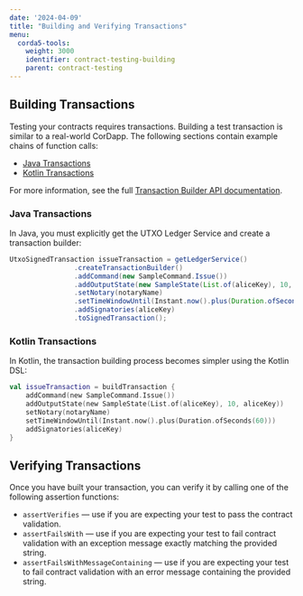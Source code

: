```yaml
---
date: '2024-04-09'
title: "Building and Verifying Transactions"
menu:
  corda5-tools:
    weight: 3000
    identifier: contract-testing-building
    parent: contract-testing
---
```


## Building Transactions

Testing your contracts requires transactions. Building a test transaction is similar to a real-world CorDapp. The following sections contain example chains of function calls:

* [Java Transactions](#java-transactions)
* [Kotlin Transactions](#kotlin-transactions)

For more information, see the full [Transaction Builder API documentation](../../en/api-ref/corda/{{<latest-c5-version>}}/net/corda/v5/ledger/utxo/transaction/UtxoTransactionBuilder.html).

### Java Transactions

In Java, you must explicitly get the UTXO Ledger Service and create a transaction builder:

```java
UtxoSignedTransaction issueTransaction = getLedgerService()
                .createTransactionBuilder()
                .addCommand(new SampleCommand.Issue())
                .addOutputState(new SampleState(List.of(aliceKey), 10, aliceKey))
                .setNotary(notaryName)
                .setTimeWindowUntil(Instant.now().plus(Duration.ofSeconds(60)))
                .addSignatories(aliceKey)
                .toSignedTransaction();
```

### Kotlin Transactions

In Kotlin, the transaction building process becomes simpler using the Kotlin DSL:

```kotlin
val issueTransaction = buildTransaction {
    addCommand(new SampleCommand.Issue())
    addOutputState(new SampleState(List.of(aliceKey), 10, aliceKey))
    setNotary(notaryName)
    setTimeWindowUntil(Instant.now().plus(Duration.ofSeconds(60)))
    addSignatories(aliceKey)
}
```

## Verifying Transactions

Once you have built your transaction, you can verify it by calling one of the following assertion functions:

* `assertVerifies` — use if you are expecting your test to pass the contract validation.
* `assertFailsWith` — use if you are expecting your test to fail contract validation with an exception message exactly matching the provided string.
* `assertFailsWithMessageContaining` — use if you are expecting your test to fail contract validation with an error message containing the provided string.
